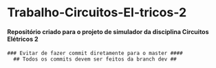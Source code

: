 # Trabalho-Circuitos-El-tricos-2

#### Repositório criado para o projeto de simulador da disciplina Circuitos Elétricos 2 ###

    ### Evitar de fazer commit diretamente para o master ####
      ## Todos os commits devem ser feitos da branch dev ##
   
